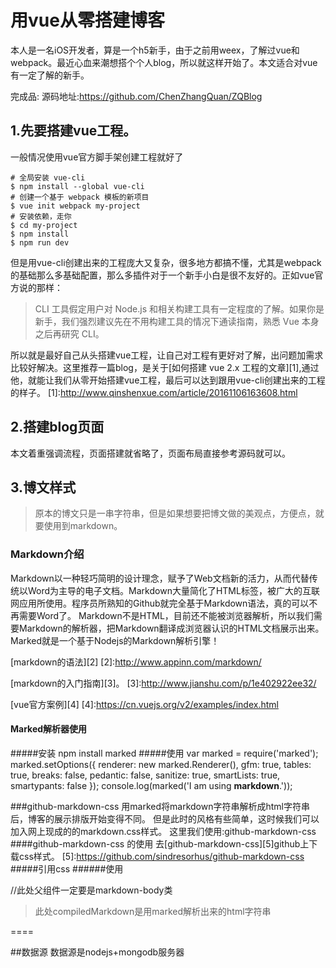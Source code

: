 用vue从零搭建博客
===
本人是一名iOS开发者，算是一个h5新手，由于之前用weex，了解过vue和webpack。最近心血来潮想搭个个人blog，所以就这样开始了。本文适合对vue有一定了解的新手。

完成品:
源码地址:https://github.com/ChenZhangQuan/ZQBlog

## 1.先要搭建vue工程。
一般情况使用vue官方脚手架创建工程就好了

    # 全局安装 vue-cli
    $ npm install --global vue-cli
    # 创建一个基于 webpack 模板的新项目
    $ vue init webpack my-project
    # 安装依赖，走你
    $ cd my-project
    $ npm install
    $ npm run dev

但是用vue-cli创建出来的工程庞大又复杂，很多地方都搞不懂，尤其是webpack的基础那么多基础配置，那么多插件对于一个新手小白是很不友好的。正如vue官方说的那样：
>CLI 工具假定用户对 Node.js 和相关构建工具有一定程度的了解。如果你是新手，我们强烈建议先在不用构建工具的情况下通读指南，熟悉 Vue 本身之后再研究 CLI。

所以就是最好自己从头搭建vue工程，让自己对工程有更好对了解，出问题加需求比较好解决。这里推荐一篇blog，是关于[如何搭建 vue 2.x 工程的文章][1],通过他，就能让我们从零开始搭建vue工程，最后可以达到跟用vue-cli创建出来的工程的样子。
[1]:http://www.qinshenxue.com/article/20161106163608.html

## 2.搭建blog页面
本文着重强调流程，页面搭建就省略了，页面布局直接参考源码就可以。


## 3.博文样式
>原本的博文只是一串字符串，但是如果想要把博文做的美观点，方便点，就要使用到markdown。

### Markdown介绍
Markdown以一种轻巧简明的设计理念，赋予了Web文档新的活力，从而代替传统以Word为主导的电子文档。Markdown大量简化了HTML标签，被广大的互联网应用所使用。程序员所熟知的Github就完全基于Markdown语法，真的可以不再需要Word了。
Markdown不是HTML，目前还不能被浏览器解析，所以我们需要Markdown的解析器，把Markdown翻译成浏览器认识的HTML文档展示出来。Marked就是一个基于Nodejs的Markdown解析引擎！

[markdown的语法][2]
[2]:http://www.appinn.com/markdown/

[markdown的入门指南][3]。
[3]:http://www.jianshu.com/p/1e402922ee32/

[vue官方案例][4]
[4]:https://cn.vuejs.org/v2/examples/index.html

#### Marked解析器使用

#####安装
    npm install marked
#####使用
    var marked = require('marked');
    marked.setOptions({
      renderer: new marked.Renderer(),
      gfm: true,
      tables: true,
      breaks: false,
      pedantic: false,
      sanitize: true,
      smartLists: true,
      smartypants: false
    });
    console.log(marked('I am using __markdown__.'));

###github-markdown-css
用marked将markdown字符串解析成html字符串后，博客的展示排版开始变得不同。
但是此时的风格有些简单，这时候我们可以加入网上现成的的markdown.css样式。
这里我们使用:github-markdown-css
####github-markdown-css 的使用
去[github-markdown-css][5]github上下载css样式。
[5]:https://github.com/sindresorhus/github-markdown-css
#####引用css
    <link rel="stylesheet" href="github-markdown.css">
######使用
    <div class="markdown-body"> //此处父组件一定要是markdown-body类
      <div class="articleContentView" v-html="compiledMarkdown"></div>
    </div>

>此处compiledMarkdown是用marked解析出来的html字符串


====



##数据源
数据源是nodejs+mongodb服务器
